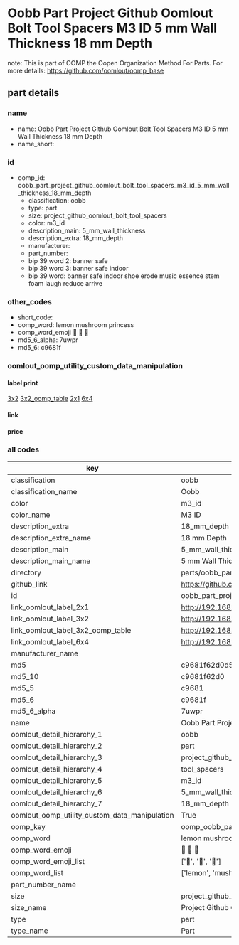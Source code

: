 # Oobb Part Project Github Oomlout Bolt Tool Spacers M3 ID 5 mm Wall Thickness 18 mm Depth  

note: This is part of OOMP the Oopen Organization Method For Parts. For more details: https://github.com/oomlout/oomp_base

##  part details
  







### name
* name: Oobb Part Project Github Oomlout Bolt Tool Spacers M3 ID 5 mm Wall Thickness 18 mm Depth
* name_short: 
### id
* oomp_id: oobb_part_project_github_oomlout_bolt_tool_spacers_m3_id_5_mm_wall_thickness_18_mm_depth
  * classification: oobb
  * type: part
  * size: project_github_oomlout_bolt_tool_spacers
  * color: m3_id
  * description_main: 5_mm_wall_thickness
  * description_extra: 18_mm_depth
  * manufacturer: 
  * part_number: 
  * bip 39 word 2: banner safe
  * bip 39 word 3: banner safe indoor
  * bip 39 word: banner safe indoor shoe erode music essence stem foam laugh reduce arrive

### other_codes
* short_code: 
* oomp_word: lemon mushroom princess
* oomp_word_emoji :lemon: :mushroom: :princess:
* md5_6_alpha: 7uwpr
* md5_6: c9681f






### oomlout_oomp_utility_custom_data_manipulation
#### label print
[3x2](http://192.168.1.245:1112/?label=oomp%207uwpr)
[3x2_oomp_table](http://192.168.1.108:1112/?label=oomp%207uwpr)
[2x1](http://192.168.1.242:1112/?label=oomp%207uwpr)
[6x4](http://192.168.1.55:1112/?label=oomp%207uwpr)    

#### link

                              

#### price







### all codes 
| key | value |  
| --- | --- |  
| classification | oobb |  
| classification_name | Oobb |  
| color | m3_id |  
| color_name | M3 ID |  
| description_extra | 18_mm_depth |  
| description_extra_name | 18 mm Depth |  
| description_main | 5_mm_wall_thickness |  
| description_main_name | 5 mm Wall Thickness |  
| directory | parts/oobb_part_project_github_oomlout_bolt_tool_spacers_m3_id_5_mm_wall_thickness_18_mm_depth |  
| github_link | https://github.com/oomlout/oomlout_oomp_part_src/tree/main/parts/oobb_part_project_github_oomlout_bolt_tool_spacers_m3_id_5_mm_wall_thickness_18_mm_depth |  
| id | oobb_part_project_github_oomlout_bolt_tool_spacers_m3_id_5_mm_wall_thickness_18_mm_depth |  
| link_oomlout_label_2x1 | http://192.168.1.242:1112/?label=oomp%207uwpr |  
| link_oomlout_label_3x2 | http://192.168.1.245:1112/?label=oomp%207uwpr |  
| link_oomlout_label_3x2_oomp_table | http://192.168.1.108:1112/?label=oomp%207uwpr |  
| link_oomlout_label_6x4 | http://192.168.1.55:1112/?label=oomp%207uwpr |  
| manufacturer_name |  |  
| md5 | c9681f62d0d549aa47a64c66e62f8092 |  
| md5_10 | c9681f62d0 |  
| md5_5 | c9681 |  
| md5_6 | c9681f |  
| md5_6_alpha | 7uwpr |  
| name | Oobb Part Project Github Oomlout Bolt Tool Spacers M3 ID 5 mm Wall Thickness 18 mm Depth |  
| oomlout_detail_hierarchy_1 | oobb |  
| oomlout_detail_hierarchy_2 | part |  
| oomlout_detail_hierarchy_3 | project_github_bolt |  
| oomlout_detail_hierarchy_4 | tool_spacers |  
| oomlout_detail_hierarchy_5 | m3_id |  
| oomlout_detail_hierarchy_6 | 5_mm_wall_thickness |  
| oomlout_detail_hierarchy_7 | 18_mm_depth |  
| oomlout_oomp_utility_custom_data_manipulation | True |  
| oomp_key | oomp_oobb_part_project_github_oomlout_bolt_tool_spacers_m3_id_5_mm_wall_thickness_18_mm_depth |  
| oomp_word | lemon mushroom princess |  
| oomp_word_emoji | :lemon: :mushroom: :princess: |  
| oomp_word_emoji_list | [':lemon:', ':mushroom:', ':princess:'] |  
| oomp_word_list | ['lemon', 'mushroom', 'princess'] |  
| part_number_name |  |  
| size | project_github_oomlout_bolt_tool_spacers |  
| size_name | Project Github Oomlout Bolt Tool Spacers |  
| type | part |  
| type_name | Part |  
